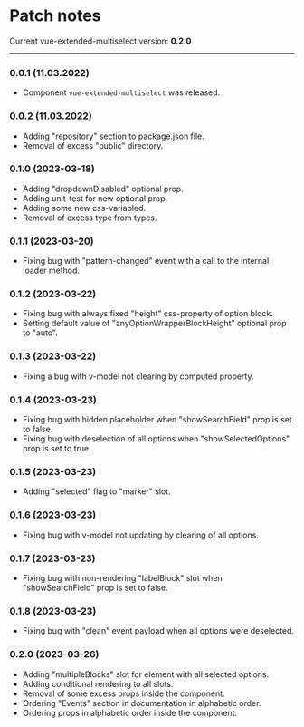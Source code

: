# Patch notes

Current vue-extended-multiselect version: **0.2.0**

***

### 0.0.1 (11.03.2022)

* Component `vue-extended-multiselect` was released.

### 0.0.2 (11.03.2022)

* Adding "repository" section to package.json file.
* Removal of excess "public" directory.

### 0.1.0 (2023-03-18)

* Adding "dropdownDisabled" optional prop.
* Adding unit-test for new optional prop.
* Adding some new css-variabled.
* Removal of excess type from types.

### 0.1.1 (2023-03-20)

* Fixing bug with "pattern-changed" event with a call to the internal loader method.

### 0.1.2 (2023-03-22)

* Fixing bug with always fixed "height" css-property of option block.
* Setting default value of "anyOptionWrapperBlockHeight" optional prop to "auto".

### 0.1.3 (2023-03-22)

* Fixing a bug with v-model not clearing by computed property.

### 0.1.4 (2023-03-23)

* Fixing bug with hidden placeholder when "showSearchField" prop is set to false.
* Fixing bug with deselection of all options when "showSelectedOptions" prop is set to true.

### 0.1.5 (2023-03-23)

* Adding "selected" flag to "marker" slot.

### 0.1.6 (2023-03-23)

* Fixing bug with v-model not updating by clearing of all options.

### 0.1.7 (2023-03-23)

* Fixing bug with non-rendering "labelBlock" slot when "showSearchField" prop is set to false.

### 0.1.8 (2023-03-23)

* Fixing bug with "clean" event payload when all options were deselected.

### 0.2.0 (2023-03-26)

* Adding "multipleBlocks" slot for element with all selected options.
* Adding conditional rendering to all slots.
* Removal of some excess props inside the component.
* Ordering "Events" section in documentation in alphabetic order.
* Ordering props in alphabetic order inside the component.
